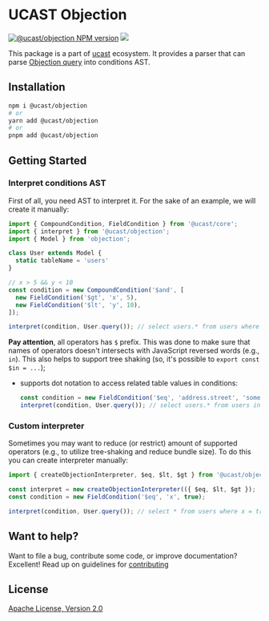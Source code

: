 # UCAST Objection

[![@ucast/objection NPM version](https://badge.fury.io/js/%40ucast%2Fobjection.svg)](https://badge.fury.io/js/%40ucast%2Fobjection)
[![](https://img.shields.io/npm/dm/%40ucast%2Fobjection.svg)](https://www.npmjs.com/package/%40ucast%2Fobjection)

This package is a part of [ucast] ecosystem. It provides a parser that can parse [Objection query](https://vincit.github.io/objection.js/api/query-builder/) into conditions AST.

[ucast]: https://github.com/stalniy/ucast

## Installation

```sh
npm i @ucast/objection
# or
yarn add @ucast/objection
# or
pnpm add @ucast/objection
```

## Getting Started

### Interpret conditions AST

First of all, you need AST to interpret it. For the sake of an example, we will create it manually:

```js
import { CompoundCondition, FieldCondition } from '@ucast/core';
import { interpret } from '@ucast/objection';
import { Model } from 'objection';

class User extends Model {
  static tableName = 'users'
}

// x > 5 && y < 10
const condition = new CompoundCondition('$and', [
  new FieldCondition('$gt', 'x', 5),
  new FieldCondition('$lt', 'y', 10),
]);

interpret(condition, User.query()); // select users.* from users where x > 5 and y < 10
```

**Pay attention**, all operators has `$` prefix. This was done to make sure that names of operators doesn't intersects with JavaScript reversed words (e.g., `in`). This also helps to support tree shaking (so, it's possible to `export const $in = ...`);

* supports dot notation to access related table values in conditions:

  ```js
  const condition = new FieldCondition('$eq', 'address.street', 'some street');
  interpret(condition, User.query()); // select users.* from users inner join address on user.id = address.user_id where address.street = 'some street'
  ```

### Custom interpreter

Sometimes you may want to reduce (or restrict) amount of supported operators (e.g., to utilize tree-shaking and reduce bundle size). To do this you can create interpreter manually:

```js
import { createObjectionInterpreter, $eq, $lt, $gt } from '@ucast/objection';

const interpret = new createObjectionInterpreter(({ $eq, $lt, $gt });
const condition = new FieldCondition('$eq', 'x', true);

interpret(condition, User.query()); // select * from users where x = true
```

## Want to help?

Want to file a bug, contribute some code, or improve documentation? Excellent! Read up on guidelines for [contributing]

## License

[Apache License, Version 2.0](http://www.apache.org/licenses/LICENSE-2.0)

[contributing]: https://github.com/stalniy/uscast/blob/master/CONTRIBUTING.md
